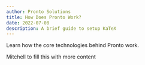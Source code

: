 ```yaml
---
author: Pronto Solutions
title: How Does Pronto Work?
date: 2022-07-08
description: A brief guide to setup KaTeX
---
```


Learn how the core technologies behind Pronto work.
<!--more-->

Mitchell to fill this with more content
